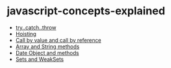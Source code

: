 # javascript-concepts-explained

- <a href="./try-catch-throw.md">try..catch..throw</a>
- <a href="./hoisting.md">Hoisting</a>
- <a href="./call-by-value-and-call-by-reference.md">Call by value and call by reference</a>
- <a href="./array-string-methods.md">Array and String methods</a>
- <a href="./date-object.md">Date Object and methods</a>
- <a href="./set-and-weakset.md">Sets and WeakSets</a>